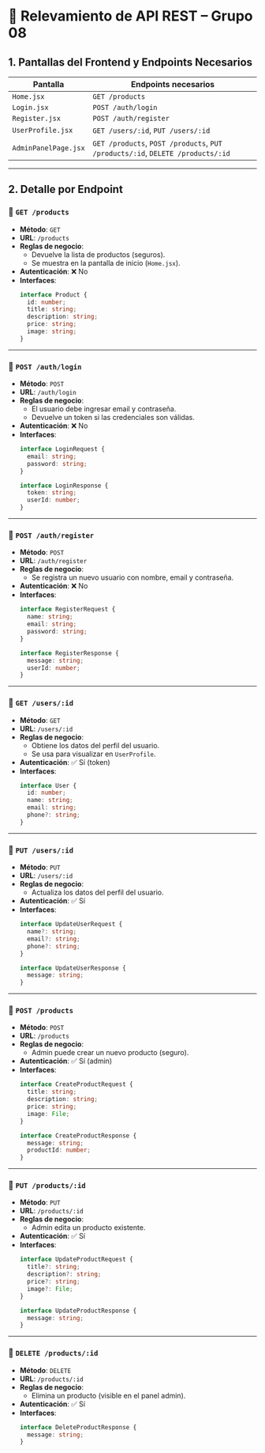 
# 📄 Relevamiento de API REST – Grupo 08

## 1. Pantallas del Frontend y Endpoints Necesarios

| Pantalla             | Endpoints necesarios                                               |
|----------------------|--------------------------------------------------------------------|
| `Home.jsx`           | `GET /products`                                                   |
| `Login.jsx`          | `POST /auth/login`                                                |
| `Register.jsx`       | `POST /auth/register`                                             |
| `UserProfile.jsx`    | `GET /users/:id`, `PUT /users/:id`                                |
| `AdminPanelPage.jsx` | `GET /products`, `POST /products`, `PUT /products/:id`, `DELETE /products/:id` |

---

## 2. Detalle por Endpoint

### 🔹 `GET /products`

- **Método**: `GET`  
- **URL**: `/products`  
- **Reglas de negocio**:
  - Devuelve la lista de productos (seguros).
  - Se muestra en la pantalla de inicio (`Home.jsx`).
- **Autenticación**: ❌ No
- **Interfaces**:
  ```ts
  interface Product {
    id: number;
    title: string;
    description: string;
    price: string;
    image: string;
  }
  ```

---

### 🔹 `POST /auth/login`

- **Método**: `POST`  
- **URL**: `/auth/login`  
- **Reglas de negocio**:
  - El usuario debe ingresar email y contraseña.
  - Devuelve un token si las credenciales son válidas.
- **Autenticación**: ❌ No
- **Interfaces**:
  ```ts
  interface LoginRequest {
    email: string;
    password: string;
  }

  interface LoginResponse {
    token: string;
    userId: number;
  }
  ```

---

### 🔹 `POST /auth/register`

- **Método**: `POST`  
- **URL**: `/auth/register`  
- **Reglas de negocio**:
  - Se registra un nuevo usuario con nombre, email y contraseña.
- **Autenticación**: ❌ No
- **Interfaces**:
  ```ts
  interface RegisterRequest {
    name: string;
    email: string;
    password: string;
  }

  interface RegisterResponse {
    message: string;
    userId: number;
  }
  ```

---

### 🔹 `GET /users/:id`

- **Método**: `GET`  
- **URL**: `/users/:id`  
- **Reglas de negocio**:
  - Obtiene los datos del perfil del usuario.
  - Se usa para visualizar en `UserProfile`.
- **Autenticación**: ✅ Sí (token)
- **Interfaces**:
  ```ts
  interface User {
    id: number;
    name: string;
    email: string;
    phone?: string;
  }
  ```

---

### 🔹 `PUT /users/:id`

- **Método**: `PUT`  
- **URL**: `/users/:id`  
- **Reglas de negocio**:
  - Actualiza los datos del perfil del usuario.
- **Autenticación**: ✅ Sí
- **Interfaces**:
  ```ts
  interface UpdateUserRequest {
    name?: string;
    email?: string;
    phone?: string;
  }

  interface UpdateUserResponse {
    message: string;
  }
  ```

---

### 🔹 `POST /products`

- **Método**: `POST`  
- **URL**: `/products`  
- **Reglas de negocio**:
  - Admin puede crear un nuevo producto (seguro).
- **Autenticación**: ✅ Sí (admin)
- **Interfaces**:
  ```ts
  interface CreateProductRequest {
    title: string;
    description: string;
    price: string;
    image: File;
  }

  interface CreateProductResponse {
    message: string;
    productId: number;
  }
  ```

---

### 🔹 `PUT /products/:id`

- **Método**: `PUT`  
- **URL**: `/products/:id`  
- **Reglas de negocio**:
  - Admin edita un producto existente.
- **Autenticación**: ✅ Sí
- **Interfaces**:
  ```ts
  interface UpdateProductRequest {
    title?: string;
    description?: string;
    price?: string;
    image?: File;
  }

  interface UpdateProductResponse {
    message: string;
  }
  ```

---

### 🔹 `DELETE /products/:id`

- **Método**: `DELETE`  
- **URL**: `/products/:id`  
- **Reglas de negocio**:
  - Elimina un producto (visible en el panel admin).
- **Autenticación**: ✅ Sí
- **Interfaces**:
  ```ts
  interface DeleteProductResponse {
    message: string;
  }
  ```
